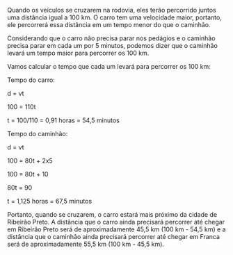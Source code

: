 Quando os veículos se cruzarem na rodovia, eles terão percorrido juntos uma distância igual a 100 km. O carro tem uma velocidade maior, portanto, ele percorrerá essa distância em um tempo menor do que o caminhão.

Considerando que o carro não precisa parar nos pedágios e o caminhão precisa parar em cada um por 5 minutos, podemos dizer que o caminhão levará um tempo maior para percorrer os 100 km.

Vamos calcular o tempo que cada um levará para percorrer os 100 km:

Tempo do carro:

d = vt

100 = 110t

t = 100/110 = 0,91 horas = 54,5 minutos

Tempo do caminhão:

d = vt

100 = 80t + 2x5

100 = 80t + 10

80t = 90

t = 1,125 horas = 67,5 minutos

Portanto, quando se cruzarem, o carro estará mais próximo da cidade de Ribeirão Preto. A distância que o carro ainda precisará percorrer até chegar em Ribeirão Preto será de aproximadamente 45,5 km (100 km - 54,5 km) e a distância que o caminhão ainda precisará percorrer até chegar em Franca será de aproximadamente 55,5 km (100 km - 45,5 km).